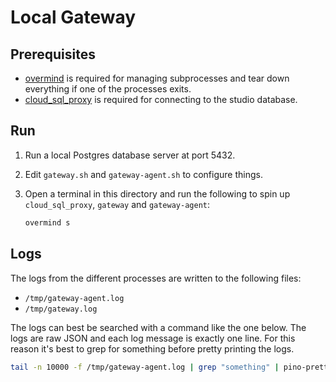 # Local Gateway

## Prerequisites

- [overmind](https://github.com/DarthSim/overmind) is required for managing
  subprocesses and tear down everything if one of the processes exits.
- [cloud_sql_proxy](https://cloud.google.com/sql/docs/mysql/sql-proxy) is
  required for connecting to the studio database.

## Run

1. Run a local Postgres database server at port 5432.
2. Edit `gateway.sh` and `gateway-agent.sh` to configure things.
3. Open a terminal in this directory and run the following to spin up
   `cloud_sql_proxy`, `gateway` and `gateway-agent`:

   ```sh
   overmind s
   ```

## Logs

The logs from the different processes are written to the following files:

- `/tmp/gateway-agent.log`
- `/tmp/gateway.log`

The logs can best be searched with a command like the one below. The logs are
raw JSON and each log message is exactly one line. For this reason it's best to
grep for something before pretty printing the logs.

```sh
tail -n 10000 -f /tmp/gateway-agent.log | grep "something" | pino-pretty | less
```
